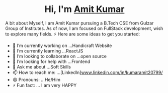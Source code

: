 <h1 align="center">Hi, I'm <a href="https://www.linkedin.com/in/kumaramit20799/" target="_blank"> Amit Kumar </a></h1>

A bit about Myself, I am Amit Kumar pursuing a B.Tech CSE from Gulzar Group of Institutes. As of now, I am focused on FullStack development, wish to explore many fields. ⚡
Here are some ideas to get you started:

- 🔭 I’m currently working on ...Handicraft Website
- 🌱 I’m currently learning ...ReactJS
- 👯 I’m looking to collaborate on ...open source
- 🤔 I’m looking for help with ...Frontend
- 💬 Ask me about ...Soft Skills
- 📫 How to reach me: ...[LinkedIn]www.linkedin.com/in/kumaramit20799/
- 😄 Pronouns: ...He/Him
- ⚡ Fun fact: ... I am very HAPPY

